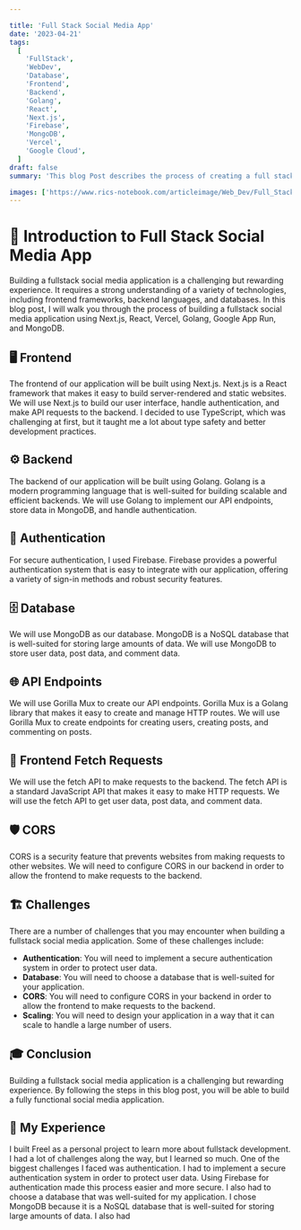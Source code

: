 ```yaml
---

title: 'Full Stack Social Media App'
date: '2023-04-21'
tags:
  [
    'FullStack',
    'WebDev',
    'Database',
    'Frontend',
    'Backend',
    'Golang',
    'React',
    'Next.js',
    'Firebase',
    'MongoDB',
    'Vercel',
    'Google Cloud',
  ]
draft: false
summary: 'This blog Post describes the process of creating a full stack social media app using React, Node, Golang google cloud, firebase, Vercel, TypeScript, and a Mongo Databse '

images: ['https://www.rics-notebook.com/articleimage/Web_Dev/Full_Stack_Social.webp']
---
```


# 🚀 Introduction to Full Stack Social Media App

Building a fullstack social media application is a challenging but rewarding experience. It requires a strong understanding of a variety of technologies, including frontend frameworks, backend languages, and databases. In this blog post, I will walk you through the process of building a fullstack social media application using Next.js, React, Vercel, Golang, Google App Run, and MongoDB.

## 🖥️ Frontend

The frontend of our application will be built using Next.js. Next.js is a React framework that makes it easy to build server-rendered and static websites. We will use Next.js to build our user interface, handle authentication, and make API requests to the backend. I decided to use TypeScript, which was challenging at first, but it taught me a lot about type safety and better development practices.

## ⚙️ Backend

The backend of our application will be built using Golang. Golang is a modern programming language that is well-suited for building scalable and efficient backends. We will use Golang to implement our API endpoints, store data in MongoDB, and handle authentication.

## 🔐 Authentication

For secure authentication, I used Firebase. Firebase provides a powerful authentication system that is easy to integrate with our application, offering a variety of sign-in methods and robust security features.

## 🗄️ Database

We will use MongoDB as our database. MongoDB is a NoSQL database that is well-suited for storing large amounts of data. We will use MongoDB to store user data, post data, and comment data.

## 🌐 API Endpoints

We will use Gorilla Mux to create our API endpoints. Gorilla Mux is a Golang library that makes it easy to create and manage HTTP routes. We will use Gorilla Mux to create endpoints for creating users, creating posts, and commenting on posts.

## 📡 Frontend Fetch Requests

We will use the fetch API to make requests to the backend. The fetch API is a standard JavaScript API that makes it easy to make HTTP requests. We will use the fetch API to get user data, post data, and comment data.

## 🛡️ CORS

CORS is a security feature that prevents websites from making requests to other websites. We will need to configure CORS in our backend in order to allow the frontend to make requests to the backend.

## 🏗️ Challenges

There are a number of challenges that you may encounter when building a fullstack social media application. Some of these challenges include:

- **Authentication**: You will need to implement a secure authentication system in order to protect user data.
- **Database**: You will need to choose a database that is well-suited for your application.
- **CORS**: You will need to configure CORS in your backend in order to allow the frontend to make requests to the backend.
- **Scaling**: You will need to design your application in a way that it can scale to handle a large number of users.

## 🎓 Conclusion

Building a fullstack social media application is a challenging but rewarding experience. By following the steps in this blog post, you will be able to build a fully functional social media application.

## 📖 My Experience

I built Freel as a personal project to learn more about fullstack development. I had a lot of challenges along the way, but I learned so much. One of the biggest challenges I faced was authentication. I had to implement a secure authentication system in order to protect user data. Using Firebase for authentication made this process easier and more secure. I also had to choose a database that was well-suited for my application. I chose MongoDB because it is a NoSQL database that is well-suited for storing large amounts of data. I also had
